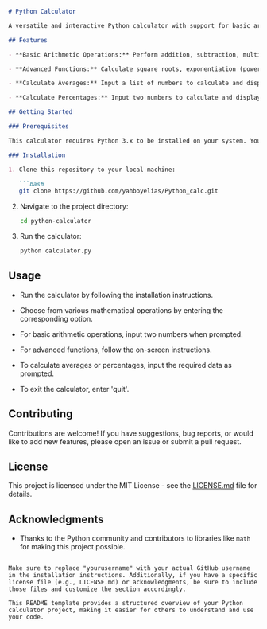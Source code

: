 
```markdown
# Python Calculator

A versatile and interactive Python calculator with support for basic arithmetic operations, advanced functions, calculating averages, and percentages. This calculator is designed to be easy to use and flexible for various mathematical calculations.

## Features

- **Basic Arithmetic Operations:** Perform addition, subtraction, multiplication, and division.

- **Advanced Functions:** Calculate square roots, exponentiation (power), and factorials.

- **Calculate Averages:** Input a list of numbers to calculate and display the average (mean).

- **Calculate Percentages:** Input two numbers to calculate and display the percentage relative to the first number.

## Getting Started

### Prerequisites

This calculator requires Python 3.x to be installed on your system. You can download Python from [python.org](https://www.python.org/downloads/).

### Installation

1. Clone this repository to your local machine:

   ```bash
   git clone https://github.com/yahboyelias/Python_calc.git
   ```

2. Navigate to the project directory:

   ```bash
   cd python-calculator
   ```

3. Run the calculator:

   ```bash
   python calculator.py
   ```

## Usage

- Run the calculator by following the installation instructions.

- Choose from various mathematical operations by entering the corresponding option.

- For basic arithmetic operations, input two numbers when prompted.

- For advanced functions, follow the on-screen instructions.

- To calculate averages or percentages, input the required data as prompted.

- To exit the calculator, enter 'quit'.

## Contributing

Contributions are welcome! If you have suggestions, bug reports, or would like to add new features, please open an issue or submit a pull request.

## License

This project is licensed under the MIT License - see the [LICENSE.md](LICENSE.md) file for details.

## Acknowledgments

- Thanks to the Python community and contributors to libraries like `math` for making this project possible.

```

Make sure to replace "yourusername" with your actual GitHub username in the installation instructions. Additionally, if you have a specific license file (e.g., LICENSE.md) or acknowledgments, be sure to include those files and customize the section accordingly.

This README template provides a structured overview of your Python calculator project, making it easier for others to understand and use your code.
